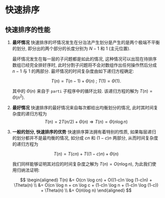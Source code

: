 # 快速排序

## 快速排序的性能

1.  **最坏情况**
    快速排序的坏情况发生在分治法产生划分是产生的是两个极端不平衡的划分, 即分出的两个部分的长度分别为 $N-1$ 和 $1$ (主元位置). 

    最坏情况发生在每一层的子问题都是如此的情况, 这种情况可以出现在待排序数组已经完全排好序时, 此时分割子问题将不会对数组作出任何操作然后分成 $n-1$ 与 $1$ 的两部分. 最坏情况的时间复杂度由如下递归方程确定:

    $$
    T(n) = T(n-1) + \Theta(n) \ ; \ T(1) = \Theta(1).
    $$

    其中的 $\Theta(n)$ 来自于 `parti` 子程序中的循环比较. 该递归方程的解为 $T(n) = \Theta(n^2)$. 

2.  **最好情况**
    快速排序的最好情况来自每次都给出均衡划分的情况, 此时其时间复杂度的递归方程为
    $$
    T(n) = 2T(n/2) +\Theta(n)\Rightarrow T(n) = \Theta(n\log n)
    $$

3.  **一般的划分, 快速排序的优势**
    快速排序算法拥有着特别的性质, 如果每层递归的划分都并不是最均衡的情况, 如分成 $cn$ 和 $(1-c)n$ 两部分, 从而时间复杂度的递归方程为

    $$
    T(n) = T(cn) + T((1-c)n) + \Theta(n)
    $$

    我们同样能够证明其对应的时间复杂度之解为 $T(n)=O(n\log n)$, 为此我们使用归纳法证明:

    $$
    \begin{aligned}
    T(n) &= O(cn \log cn) + O((1-c)n \log (1-c)n) + \Theta(n) \\
    &= O(cn \log n + cn \log c + (1-c)n \log n + (1-c)n \log (1-c)) + \Theta(n) \\
    &= O(n\log n)
    \end{aligned}
    $$

    
